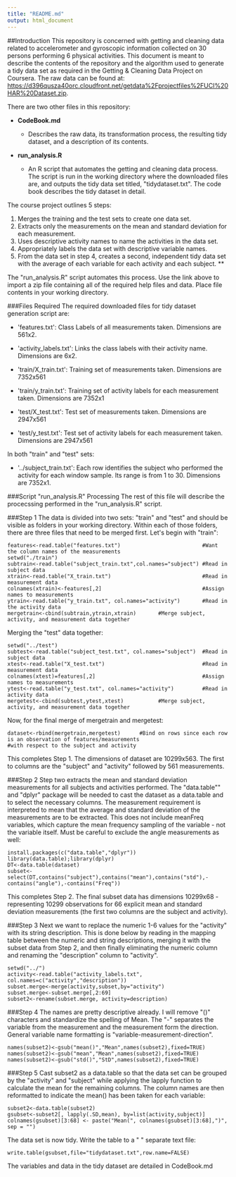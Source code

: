 ```yaml
---
title: "README.md"
output: html_document
---
```


##Introduction
This repository is concerned with getting and cleaning data related to accelerometer and gyroscopic information collected on 30 persons performing 6 physical activities. This document is meant to describe the contents of the repository and the algorithm used to generate a tidy data set as required in the Getting & Cleaning Data Project on Coursera. The raw data can be found at: <https://d396qusza40orc.cloudfront.net/getdata%2Fprojectfiles%2FUCI%20HAR%20Dataset.zip>.

There are two other files in this repository:

* **CodeBook.md**  
    * Describes the raw data, its transformation process, the resulting tidy dataset, and a description of its contents.  

* **run_analysis.R**  
    * An R script that automates the getting and cleaning data process. The script is run in the working directory where the downloaded files are, and outputs the tidy data set titled, "tidydataset.txt". The code book describes the tidy dataset in detail.

The course project outlines 5 steps:  
 1. Merges the training and the test sets to create one data set.  
 2. Extracts only the measurements on the mean and standard deviation for each measurement.  
 3. Uses descriptive activity names to name the activities in the data set.  
 4. Appropriately labels the data set with descriptive variable names.  
 5. From the data set in step 4, creates a second, independent tidy data set with the average of each variable for each activity and each subject.  **

The "run_analysis.R" script automates this process. Use the link above to import a zip file containing all of the required help files and data. Place file contents in your working directory. 

###Files Required
The required downloaded files for tidy dataset generation script are:

- 'features.txt': Class Labels of all measurements taken. Dimensions are 561x2. 

- 'activity_labels.txt': Links the class labels with their activity name. Dimensions are 6x2.

- 'train/X_train.txt': Training set of measurements taken. Dimensions are 7352x561

- 'train/y_train.txt': Training set of activity labels for each measurement taken. Dimensions are 7352x1

- 'test/X_test.txt': Test set of measurements taken. Dimensions are 2947x561

- 'test/y_test.txt': Test set of activity labels for each measurement taken. Dimensions are 2947x561  

In both "train" and "test" sets:  

- '../subject_train.txt': Each row identifies the subject who performed the activity for each window sample. Its range is from 1 to 30.  Dimensions are 7352x1.  

###Script "run_analysis.R" Processing
The rest of this file will describe the procecssing performed in the "run_analysis.R" script.

###Step 1
The data is divided into two sets: "train" and "test" and should be visible as folders in your working directory. Within each of those folders, there are three files that need to be merged first. Let's begin with "train":
```{r}
features<-read.table("features.txt")                          #Want the column names of the measurements
setwd("./train")                                              
subtrain<-read.table("subject_train.txt",col.names="subject") #Read in subject data
xtrain<-read.table("X_train.txt")                             #Read in measurement data
colnames(xtrain)<-features[,2]                                #Assign names to measurements
ytrain<-read.table("y_train.txt", col.names="activity")       #Read in the activity data
mergetrain<-cbind(subtrain,ytrain,xtrain)       #Merge subject, activity, and measurement data together
```

Merging the "test" data together:
```{r}
setwd("../test")                                                
subtest<-read.table("subject_test.txt", col.names="subject")  #Read in subject data
xtest<-read.table("X_test.txt")                               #Read in measurement data
colnames(xtest)=features[,2]                                  #Assign names to measurements
ytest<-read.table("y_test.txt", col.names="activity")         #Read in activity data
mergetest<-cbind(subtest,ytest,xtest)           #Merge subject, activity, and measurement data together
```

Now, for the final merge of mergetrain and mergetest:
```{r}
dataset<-rbind(mergetrain,mergetest)      #Bind on rows since each row is an observation of features/measurements                                                    #with respect to the subject and activity
```

This completes Step 1. The dimensions of dataset are 10299x563. The first to columns are the "subject" and "activity" followed by 561 measurements.

###Step 2
Step two extracts the mean and standard deviation measurements for all subjects and activities performed. The "data.table"" and "dplyr"  package will be needed to cast the dataset as a data.table and to select the necessary columns. The measurement requirement is interpreted to mean that the average and standard deviation of the measurements are to be extracted. This does not include meanFreq variables, which capture the mean frequency sampling of the variable - not the variable itself. Must be careful to exclude the angle measurements as well:
```{r}
install.packages(c("data.table","dplyr"))
library(data.table);library(dplyr)
DT<-data.table(dataset)           
subset<-select(DT,contains("subject"),contains("mean"),contains("std"),-contains("angle"),-contains("Freq"))

```

This completes Step 2. The final subset data has dimensions 10299x68 - representing 10299 observations for 66 explicit mean and standard deviation measurements (the first two columns are the subject and activity).

###Step 3
Next we want to replace the numeric 1-6 values for the "activity" with its string description. This is done below by reading in the mapping table between the numeric and string descriptions, merging it with the subset data from Step 2, and then finally eliminating the numeric column and renaming the "description" column to "activity".
```{r}
setwd("../")
activity<-read.table("activity_labels.txt", col.names=c("activity","description"))
subset.merge<-merge(activity,subset,by="activity")  
subset.merge<-subset.merge[,2:69]
subset2<-rename(subset.merge, activity=description)
```

###Step 4
The names are pretty descriptive already. I will remove "()" characters and standardize the spelling of Mean. The "-" separates the variable from the measurement and the measurement form the direction. General variable name formatting is "variable-measurement-direction".
```{r}
names(subset2)<-gsub("mean()","Mean",names(subset2),fixed=TRUE)
names(subset2)<-gsub("mean","Mean",names(subset2),fixed=TRUE)
names(subset2)<-gsub("std()","StD",names(subset2),fixed=TRUE)
```

###Step 5
Cast subset2 as a data.table so that the data set can be grouped by the "activity" and "subject" while applying the lapply function to calculate the mean for the remaining columns. The column names are then reformatted to indicate the mean() has been taken for each variable:
```{r}
subset2<-data.table(subset2)
gsubset<-subset2[, lapply(.SD,mean), by=list(activity,subject)]
colnames(gsubset)[3:68] <- paste("Mean(", colnames(gsubset)[3:68],")", sep = "")
```

The data set is now tidy. Write the table to a " " separate text file:
```{r}
write.table(gsubset,file="tidydataset.txt",row.name=FALSE)
```

The variables and data in the tidy dataset are detailed in CodeBook.md
